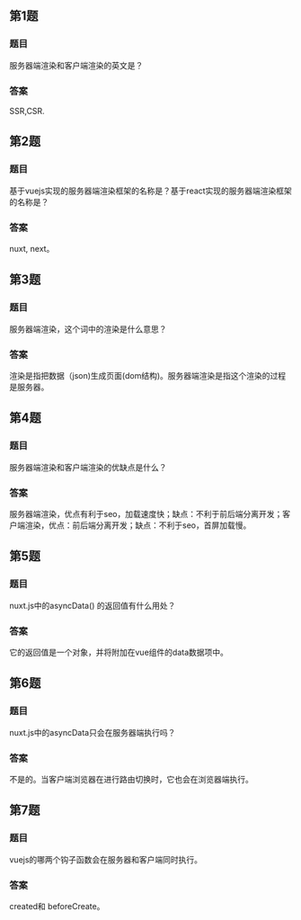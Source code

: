 

## 第1题

### 题目

服务器端渲染和客户端渲染的英文是？

### 答案

SSR,CSR.

## 第2题

### 题目

 基于vuejs实现的服务器端渲染框架的名称是？基于react实现的服务器端渲染框架的名称是？

### 答案

nuxt, next。

## 第3题

### 题目

服务器端渲染，这个词中的渲染是什么意思？

### 答案

渲染是指把数据（json)生成页面(dom结构)。服务器端渲染是指这个渲染的过程是服务器。

## 第4题

### 题目

服务器端渲染和客户端渲染的优缺点是什么？

### 答案

服务器端渲染，优点有利于seo，加载速度快；缺点：不利于前后端分离开发；客户端渲染，优点：前后端分离开发；缺点：不利于seo，首屏加载慢。

## 第5题

### 题目

nuxt.js中的asyncData() 的返回值有什么用处？

### 答案

它的返回值是一个对象，并将附加在vue组件的data数据项中。

## 第6题

### 题目

nuxt.js中的asyncData只会在服务器端执行吗？

### 答案

不是的。当客户端浏览器在进行路由切换时，它也会在浏览器端执行。

## 第7题

### 题目

vuejs的哪两个钩子函数会在服务器和客户端同时执行。

### 答案

created和 beforeCreate。

